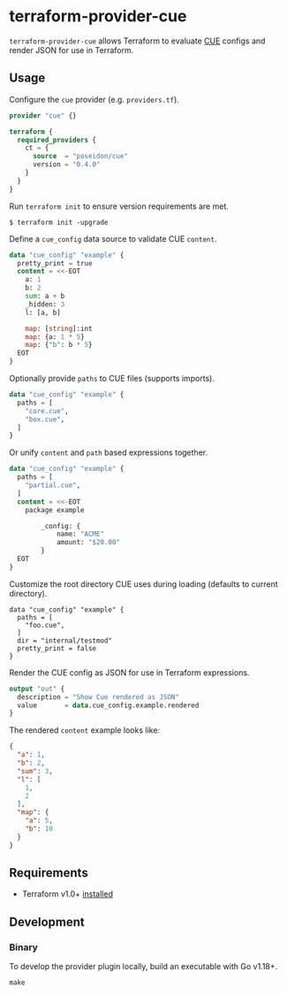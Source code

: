 # terraform-provider-cue

`terraform-provider-cue` allows Terraform to evaluate [CUE](https://cuelang.org/docs/) configs and render JSON for use in Terraform.

## Usage

Configure the `cue` provider (e.g. `providers.tf`).

```tf
provider "cue" {}

terraform {
  required_providers {
    ct = {
      source  = "poseidon/cue"
      version = "0.4.0"
    }
  }
}
```

Run `terraform init` to ensure version requirements are met.

```
$ terraform init -upgrade
```

Define a `cue_config` data source to validate CUE `content`.

```tf
data "cue_config" "example" {
  pretty_print = true
  content = <<-EOT
    a: 1
    b: 2
    sum: a + b
    _hidden: 3
    l: [a, b]

    map: [string]:int
    map: {a: 1 * 5}
    map: {"b": b * 5}
  EOT
}
```

Optionally provide `paths` to CUE files (supports imports).

```tf
data "cue_config" "example" {
  paths = [
    "core.cue",
    "box.cue",
  ]
}
```

Or unify `content` and `path` based expressions together.

```tf
data "cue_config" "example" {
  paths = [
    "partial.cue",
  ]
  content = <<-EOT
    package example

		_config: {
			name: "ACME"
			amount: "$20.00"
		}
  EOT
}
```

Customize the root directory CUE uses during loading (defaults to current directory).

```
data "cue_config" "example" {
  paths = [
    "foo.cue",
  ]
  dir = "internal/testmod"
  pretty_print = false
}
```

Render the CUE config as JSON for use in Terraform expressions.

```tf
output "out" {
  description = "Show Cue rendered as JSON"
  value       = data.cue_config.example.rendered
}
```

The rendered `content` example looks like:

```json
{
  "a": 1,
  "b": 2,
  "sum": 3,
  "l": [
    1,
    2
  ],
  "map": {
    "a": 5,
    "b": 10
  }
}
```

## Requirements

* Terraform v1.0+ [installed](https://www.terraform.io/downloads.html)

## Development

### Binary

To develop the provider plugin locally, build an executable with Go v1.18+.

```
make
```

